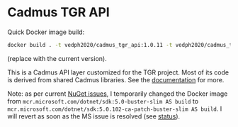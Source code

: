 # Cadmus TGR API

Quick Docker image build:

```bash
docker build . -t vedph2020/cadmus_tgr_api:1.0.11 -t vedph2020/cadmus_tgr_api:latest
```

(replace with the current version).

This is a Cadmus API layer customized for the TGR project. Most of its code is derived from shared Cadmus libraries. See the [documentation](https://github.com/vedph/cadmus_doc/blob/master/api/creating.md) for more.

Note: as per current [NuGet issues](https://github.com/NuGet/Home/issues/10491), I temporarily changed the Docker image from `mcr.microsoft.com/dotnet/sdk:5.0-buster-slim AS build` to `mcr.microsoft.com/dotnet/sdk:5.0.102-ca-patch-buster-slim AS build`. I will revert as soon as the MS issue is resolved (see [status](https://status.nuget.org/)).
